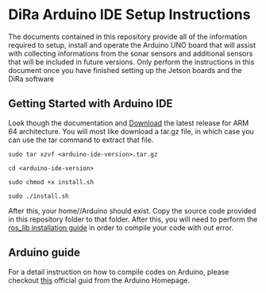 # DiRa Arduino IDE Setup Instructions


The documents contained in this repository provide all of the information required to setup, install and operate the Arduino UNO board that will assist with collecting informations from the sonar sensors and additional sensors that will be included in future versions. Only perform the instructions in this document once you have finished setting up the Jetson boards and the DiRa software

## Getting Started with Arduino IDE

Look though the documentation and [Download](https://www.arduino.cc/en/Main/Software) the latest release for ARM 64 architecture. You will most like download a tar.gz file, in which case you can use the tar command to extract that file.

```
sudo tar xzvf <arduino-ide-version>.tar.gz

cd <arduino-ide-version>
 
sudo chmod +x install.sh

sudo ./install.sh
```

After this, your home/<user-name>/Arduino should exist. Copy the source code provided in this repository folder to that folder. After this, you will need to perform the [ros_lib installation guide](https://github.com/fpt-corp/DiRa/tree/master/DiRa_Software/Jetson_TX2/Software/DiRa_Sensors/DiRa_Sonar/rosserial_arduino/src/rosserial_arduino) in order to compile your code with out error.

## Arduino guide

For a detail instruction on how to compile codes on Arduino, please checkout [this](https://www.arduino.cc/en/Guide/ArduinoUno) official guid from the Arduino Homepage. 
